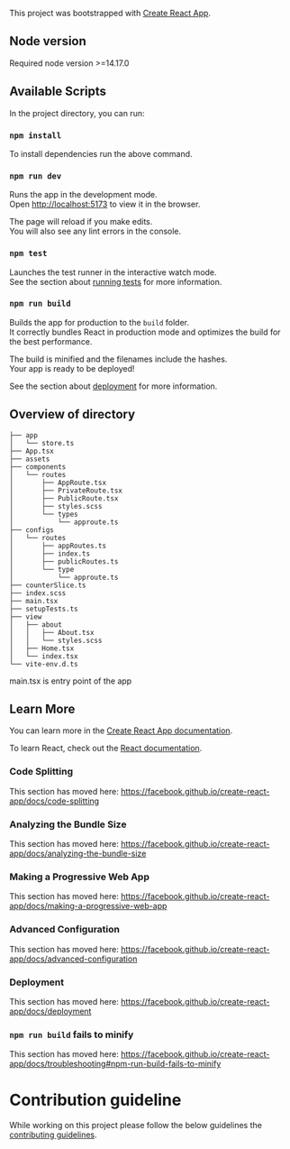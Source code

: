 This project was bootstrapped with [Create React App](https://github.com/facebook/create-react-app).

## Node version

Required node version >=14.17.0

## Available Scripts

In the project directory, you can run:

### `npm install`

To install dependencies run the above command.<br />

### `npm run dev`

Runs the app in the development mode.<br />
Open [http://localhost:5173](http://localhost:5173) to view it in the browser.

The page will reload if you make edits.<br />
You will also see any lint errors in the console.

### `npm test`

Launches the test runner in the interactive watch mode.<br />
See the section about [running tests](https://facebook.github.io/create-react-app/docs/running-tests) for more information.

### `npm run build`

Builds the app for production to the `build` folder.<br />
It correctly bundles React in production mode and optimizes the build for the best performance.

The build is minified and the filenames include the hashes.<br />
Your app is ready to be deployed!

See the section about [deployment](https://facebook.github.io/create-react-app/docs/deployment) for more information.

## Overview of directory

```base
├── app
│   └── store.ts
├── App.tsx
├── assets
├── components
│   └── routes
│       ├── AppRoute.tsx
│       ├── PrivateRoute.tsx
│       ├── PublicRoute.tsx
│       ├── styles.scss
│       └── types
│           └── approute.ts
├── configs
│   └── routes
│       ├── appRoutes.ts
│       ├── index.ts
│       ├── publicRoutes.ts
│       └── type
│           └── approute.ts
├── counterSlice.ts
├── index.scss
├── main.tsx
├── setupTests.ts
├── view
│   ├── about
│   │   ├── About.tsx
│   │   └── styles.scss
│   ├── Home.tsx
│   └── index.tsx
└── vite-env.d.ts
```

main.tsx is entry point of the app

## Learn More

You can learn more in the [Create React App documentation](https://facebook.github.io/create-react-app/docs/getting-started).

To learn React, check out the [React documentation](https://reactjs.org/).

### Code Splitting

This section has moved here: https://facebook.github.io/create-react-app/docs/code-splitting

### Analyzing the Bundle Size

This section has moved here: https://facebook.github.io/create-react-app/docs/analyzing-the-bundle-size

### Making a Progressive Web App

This section has moved here: https://facebook.github.io/create-react-app/docs/making-a-progressive-web-app

### Advanced Configuration

This section has moved here: https://facebook.github.io/create-react-app/docs/advanced-configuration

### Deployment

This section has moved here: https://facebook.github.io/create-react-app/docs/deployment

### `npm run build` fails to minify

This section has moved here: https://facebook.github.io/create-react-app/docs/troubleshooting#npm-run-build-fails-to-minify

# Contribution guideline

While working on this project please follow the below guidelines
the [contributing guidelines](contributing/CONTRIBUTING.md).
